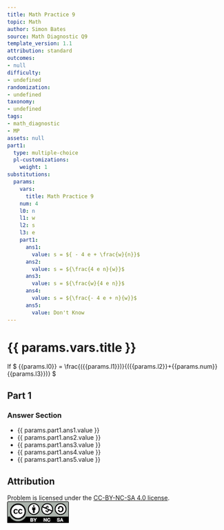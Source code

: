 ```yaml
---
title: Math Practice 9
topic: Math
author: Simon Bates
source: Math Diagnostic Q9
template_version: 1.1
attribution: standard
outcomes:
- null
difficulty:
- undefined
randomization:
- undefined
taxonomy:
- undefined
tags:
- math_diagnostic
- MP
assets: null
part1:
  type: multiple-choice
  pl-customizations:
    weight: 1
substitutions:
  params:
    vars:
      title: Math Practice 9
    num: 4
    l0: n
    l1: w
    l2: s
    l3: e
    part1:
      ans1:
        value: s = ${ - 4 e + \frac{w}{n}}$
      ans2:
        value: s = ${\frac{4 e n}{w}}$
      ans3:
        value: s = ${\frac{w}{4 e n}}$
      ans4:
        value: s = ${\frac{- 4 e + n}{w}}$
      ans5:
        value: Don't Know
---
```

# {{ params.vars.title }}
If $ {{params.l0}} = \frac{({{params.l1}})}{({{params.l2}}+{{params.num}}{{params.l3}})} $

## Part 1

### Answer Section

- {{ params.part1.ans1.value }}
- {{ params.part1.ans2.value }}
- {{ params.part1.ans3.value }}
- {{ params.part1.ans4.value }}
- {{ params.part1.ans5.value }}

## Attribution

Problem is licensed under the [CC-BY-NC-SA 4.0 license](https://creativecommons.org/licenses/by-nc-sa/4.0/).<br> ![The Creative Commons 4.0 license requiring attribution-BY, non-commercial-NC, and share-alike-SA license.](https://raw.githubusercontent.com/firasm/bits/master/by-nc-sa.png)